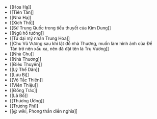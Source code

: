 - [[Hoa Hạ]]
- [[Tiên Tần]]
- [[Nhà Hạ]]
- [[Xích Thố]]
- [[Sử Trung Quốc trong tiểu thuyết của Kim Dung]]
- [[Ngũ hổ tướng]]
- [[Tứ đại mỹ nhân Trung Hoa]]
- [[Chu Vũ Vương sau khi lật đổ nhà Thương, muốn làm hình ảnh của Đế Tân trở nên xấu xa, nên đã đặt tên là Trụ Vương]]
- [[Nhà Chu]]
- [[Nhà Thương]]
- [[Điêu Thuyền]]
- [[Lý Thế Dân]]
- [[Lưu Bị]]
- [[Võ Tắc Thiên]]
- [[Viên Thiệu]]
- [[Đổng Trác]]
- [[Lã Bố]]
- [[Thương Ưởng]]
- [[Trương Phi]]
- [[@ wiki, Phong thần diễn nghĩa]]

